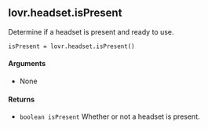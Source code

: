 <!--
category: reference
-->

lovr.headset.isPresent
---

Determine if a headset is present and ready to use.

    isPresent = lovr.headset.isPresent()

#### Arguments

- None

#### Returns

- `boolean isPresent` Whether or not a headset is present.
